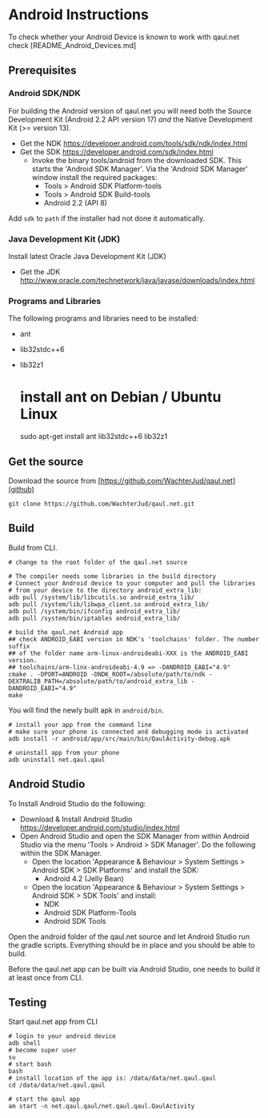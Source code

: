 Android Instructions
====================

To check whether your Android Device is known to work with qaul.net check 
[README_Android_Devices.md]


Prerequisites
-------------

### Android SDK/NDK

For building the Android version of qaul.net you will need both the Source
Development Kit (Android 2.2 API version 17) *and* the Native Development Kit (>= version 13). 

* Get the NDK https://developer.android.com/tools/sdk/ndk/index.html
* Get the SDK https://developer.android.com/sdk/index.html
  * Invoke the binary tools/android from the downloaded SDK. This starts the
	'Android SDK Manager'. Via the 'Android SDK Manager' window install the
	required packages:
	* Tools > Android SDK Platform-tools
	* Tools > Android SDK Build-tools
	* Android 2.2 (API 8)

Add `sdk` to `path` if the installer had not done it automatically.


### Java Development Kit (JDK)

Install latest Oracle Java Development Kit (JDK)

* Get the JDK http://www.oracle.com/technetwork/java/javase/downloads/index.html


### Programs and Libraries

The following programs and libraries need to be installed:

* ant
* lib32stdc++6
* lib32z1

	# install ant on Debian / Ubuntu Linux
	sudo apt-get install ant lib32stdc++6 lib32z1


Get the source
--------------

Download the source from [https://github.com/WachterJud/qaul.net](github)

	git clone https://github.com/WachterJud/qaul.net.git



Build
-----

Build from CLI.

	# change to the root folder of the qaul.net source

	# The compiler needs some libraries in the build directory
	# Connect your Android device to your computer and pull the libraries
	# from your device to the directory android_extra_lib:
	adb pull /system/lib/libcutils.so android_extra_lib/
	adb pull /system/lib/libwpa_client.so android_extra_lib/
	adb pull /system/bin/ifconfig android_extra_lib/
	adb pull /system/bin/iptables android_extra_lib/

	# build the qaul.net Android app
	## check ANDROID_EABI version in NDK's 'toolchains' folder. The number suffix
	## of the folder name arm-linux-androideabi-XXX is the ANDROID_EABI version.
	## toolchains/arm-linx-androideabi-4.9 => -DANDROID_EABI="4.9"
	cmake . -DPORT=ANDROID -DNDK_ROOT=/absolute/path/to/ndk -DEXTRALIB_PATH=/absolute/path/to/android_extra_lib -DANDROID_EABI="4.9"
	make


You will find the newly built apk in `android/bin`.

    # install your app from the command line
    # make sure your phone is connected and debugging mode is activated
    adb install -r android/app/src/main/bin/QaulActivity-debug.apk
    
    # uninstall app from your phone
    adb uninstall net.qaul.qaul


Android Studio
--------------

To Install Android Studio do the following:

* Download & Install Android Studio https://developer.android.com/studio/index.html
* Open Android Studio and open the SDK Manager from within Android Studio
  via the menu 'Tools > Android > SDK Manager'. Do the following within
  the SDK Manager.
  * Open the location 'Appearance & Behaviour > System Settings > Android SDK > SDK Platforms' 
    and install the SDK:
    * Android 4.2 (Jelly Bean)
  * Open the location 'Appearance & Behaviour > System Settings > Android SDK > SDK Tools'
    and install:
    * NDK
    * Android SDK Platform-Tools
    * Android SDK Tools

Open the android folder of the qaul.net source and let Android Studio run
the gradle scripts. Everything should be in place and you should be
able to build.

Before the qaul.net app can be built via Android Studio, one needs to
build it at least once from CLI.


Testing
-------

Start qaul.net app from CLI

	# login to your android device
	adb shell
	# become super user
	su
	# start bash
	bash
	# install location of the app is: /data/data/net.qaul.qaul
	cd /data/data/net.qaul.qaul
	
	# start the qaul app
	am start -n net.qaul.qaul/net.qaul.qaul.QaulActivity

